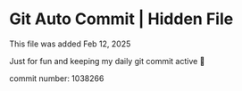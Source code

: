 # Git Auto Commit | Hidden File

This file was added Feb 12, 2025

Just for fun and keeping my daily git commit active 🤪

commit number: 1038266
